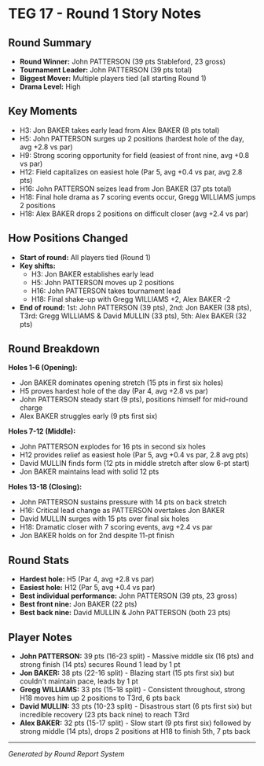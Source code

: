 # TEG 17 - Round 1 Story Notes

## Round Summary
- **Round Winner:** John PATTERSON (39 pts Stableford, 23 gross)
- **Tournament Leader:** John PATTERSON (39 pts total)
- **Biggest Mover:** Multiple players tied (all starting Round 1)
- **Drama Level:** High

## Key Moments
- H3: Jon BAKER takes early lead from Alex BAKER (8 pts total)
- H5: John PATTERSON surges up 2 positions (hardest hole of the day, avg +2.8 vs par)
- H9: Strong scoring opportunity for field (easiest of front nine, avg +0.8 vs par)
- H12: Field capitalizes on easiest hole (Par 5, avg +0.4 vs par, avg 2.8 pts)
- H16: John PATTERSON seizes lead from Jon BAKER (37 pts total)
- H18: Final hole drama as 7 scoring events occur, Gregg WILLIAMS jumps 2 positions
- H18: Alex BAKER drops 2 positions on difficult closer (avg +2.4 vs par)

## How Positions Changed
- **Start of round:** All players tied (Round 1)
- **Key shifts:** 
  - H3: Jon BAKER establishes early lead
  - H5: John PATTERSON moves up 2 positions
  - H16: John PATTERSON takes tournament lead
  - H18: Final shake-up with Gregg WILLIAMS +2, Alex BAKER -2
- **End of round:** 1st: John PATTERSON (39 pts), 2nd: Jon BAKER (38 pts), T3rd: Gregg WILLIAMS & David MULLIN (33 pts), 5th: Alex BAKER (32 pts)

## Round Breakdown
**Holes 1-6 (Opening):**
- Jon BAKER dominates opening stretch (15 pts in first six holes)
- H5 proves hardest hole of the day (Par 4, avg +2.8 vs par)
- John PATTERSON steady start (9 pts), positions himself for mid-round charge
- Alex BAKER struggles early (9 pts first six)

**Holes 7-12 (Middle):**
- John PATTERSON explodes for 16 pts in second six holes
- H12 provides relief as easiest hole (Par 5, avg +0.4 vs par, 2.8 avg pts)
- David MULLIN finds form (12 pts in middle stretch after slow 6-pt start)
- Jon BAKER maintains lead with solid 12 pts

**Holes 13-18 (Closing):**
- John PATTERSON sustains pressure with 14 pts on back stretch
- H16: Critical lead change as PATTERSON overtakes Jon BAKER
- David MULLIN surges with 15 pts over final six holes
- H18: Dramatic closer with 7 scoring events, avg +2.4 vs par
- Jon BAKER holds on for 2nd despite 11-pt finish

## Round Stats
- **Hardest hole:** H5 (Par 4, avg +2.8 vs par)
- **Easiest hole:** H12 (Par 5, avg +0.4 vs par)
- **Best individual performance:** John PATTERSON (39 pts, 23 gross)
- **Best front nine:** Jon BAKER (22 pts)
- **Best back nine:** David MULLIN & John PATTERSON (both 23 pts)

## Player Notes
- **John PATTERSON:** 39 pts (16-23 split) - Massive middle six (16 pts) and strong finish (14 pts) secures Round 1 lead by 1 pt
- **Jon BAKER:** 38 pts (22-16 split) - Blazing start (15 pts first six) but couldn't maintain pace, leads by 1 pt
- **Gregg WILLIAMS:** 33 pts (15-18 split) - Consistent throughout, strong H18 moves him up 2 positions to T3rd, 6 pts back
- **David MULLIN:** 33 pts (10-23 split) - Disastrous start (6 pts first six) but incredible recovery (23 pts back nine) to reach T3rd
- **Alex BAKER:** 32 pts (15-17 split) - Slow start (9 pts first six) followed by strong middle (14 pts), drops 2 positions at H18 to finish 5th, 7 pts back

---

*Generated by Round Report System*
